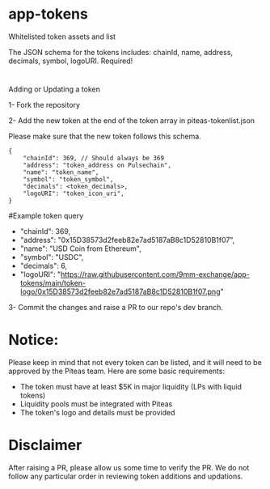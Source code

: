 # app-tokens
Whitelisted token assets and list

The JSON schema for the tokens includes: chainId, name, address, decimals, symbol, logoURI. Required!

#

Adding or Updating a token

1- Fork the repository

2- Add the new token at the end of the token array in piteas-tokenlist.json

  Please make sure that the new token follows this schema.

    {
        "chainId": 369, // Should always be 369
        "address": "token_address on Pulsechain",
        "name": "token_name",
        "symbol": "token_symbol",
        "decimals": <token_decimals>,
        "logoURI": "token_icon_uri",
    }

  #Example token query
  - "chainId": 369,
  - "address": "0x15D38573d2feeb82e7ad5187aB8c1D52810B1f07",
  - "name": "USD Coin from Ethereum",
  - "symbol": "USDC",
  - "decimals": 6,
  - "logoURI": "https://raw.githubusercontent.com/9mm-exchange/app-tokens/main/token-logo/0x15D38573d2feeb82e7ad5187aB8c1D52810B1f07.png"

3- Commit the changes and raise a PR to our repo's dev branch.

#

# Notice:
Please keep in mind that not every token can be listed, and it will need to be approved by the Piteas team. Here are some basic requirements:
- The token must have at least $5K in major liquidity (LPs with liquid tokens)
- Liquidity pools must be integrated with Piteas
- The token's logo and details must be provided


# Disclaimer
After raising a PR, please allow us some time to verify the PR. We do not follow any particular order in reviewing token additions and updations.
